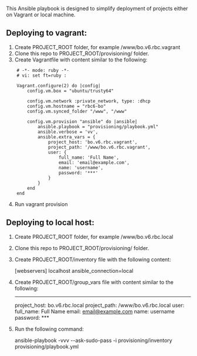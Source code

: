 This Ansible playbook is designed to simplify deployment of projects either on Vagrant or local machine.

Deploying to vagrant:
--------------------

1. Create PROJECT_ROOT folder, for example /www/bo.v6.rbc.vagrant
2. Clone this repo to PROJECT_ROOT/provisioning/ folder.
3. Create Vagrantfile with content similar to the following:

```
    # -*- mode: ruby -*-
    # vi: set ft=ruby :
    
    Vagrant.configure(2) do |config|
        config.vm.box = "ubuntu/trusty64"
    
        config.vm.network :private_network, type: :dhcp
        config.vm.hostname = "rbc6-bo"
        config.vm.synced_folder "/www", "/www"

        config.vm.provision "ansible" do |ansible|
            ansible.playbook = "provisioning/playbook.yml"
            ansible.verbose = 'vv',
            ansible.extra_vars = {
                project_host: 'bo.v6.rbc.vagrant',
                project_path: '/www/bo.v6.rbc.vagrant',
                user: {
                    full_name: 'Full Name',
                    email: 'email@example.com',
                    name: 'username',
                    password: '***'
                }
            }
        end
    end
```

4. Run vagrant provision


Deploying to local host:
-----------------------

1. Create PROJECT_ROOT folder, for example /www/bo.v6.rbc.local
2. Clone this repo to PROJECT_ROOT/provisioning/ folder.
3. Create PROJECT_ROOT/inventory file with the following content:

    [webservers]
    localhost ansible_connection=local

4. Create PROJECT_ROOT/group_vars file with content similar to the following:

    ---
    project_host: bo.v6.rbc.local
    project_path: /www/bo.v6.rbc.local
    user:
      full_name: Full Name
      email: email@example.com
      name: username
      password: ***

5. Run the following command:

    ansible-playbook -vvv --ask-sudo-pass -i provisioning/inventory provisioning/playbook.yml
